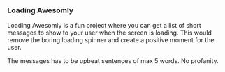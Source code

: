 ### Loading Awesomly

Loading Awesomly is a fun project where you can get a list of short messages to show to your user when the screen is loading. This would remove the boring 
loading spinner and create a positive moment for the user.

The messages has to be upbeat sentences of max 5 words. No profanity.  
